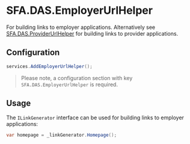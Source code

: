 # SFA.DAS.EmployerUrlHelper

For building links to employer applications. Alternatively see [SFA.DAS.ProviderUrlHelper] for building links to provider applications.

## Configuration

```c#
services.AddEmployerUrlHelper();
```

> Please note, a configuration section with key `SFA.DAS.EmployerUrlHelper` is required.

## Usage

The `ILinkGenerator` interface can be used for building links to employer applications:

```c#
var homepage = _linkGenerator.Homepage();
```

[SFA.DAS.ProviderUrlHelper]: https://github.com/SkillsFundingAgency/das-providerapprenticeshipsservice/tree/master/src/SFA.DAS.ProviderUrlHelper